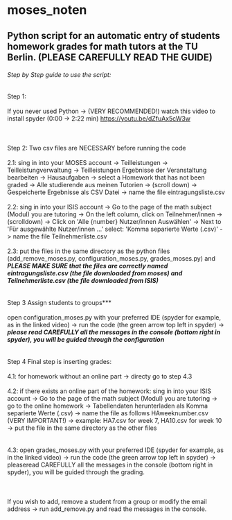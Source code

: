 # moses_noten
## Python script for an automatic entry of students homework grades for math tutors at the TU Berlin. (PLEASE CAREFULLY READ THE GUIDE)<br/>

###### Step by Step guide to use the script:<br/>

Step 1:
<br/>
<br/>
If you never used Python -> (VERY RECOMMENDED!) watch this video to install spyder (0:00 -> 2:22 min) https://youtu.be/dZfuAx5cW3w  
<br/>
<br/>
<br/>
Step 2: Two csv files are NECESSARY before running the code
<br/>
<br/>
2.1: sing in into your MOSES account -> Teilleistungen -> Teilleistungverwaltung -> Teilleistungen Ergebnisse der Veranstaltung bearbeiten -> Hausaufgaben ->
select a Homework that has not been graded -> Alle studierende aus meinen Tutorien -> (scroll down) -> Gespeicherte Ergebnisse als CSV Datei -> name the file
eintragungsliste.csv
<br/>
<br/>
2.2: sing in into your ISIS account -> Go to the page of the math subject (Modul) you are tutoring -> On the left column, click on Teilnehmer/innen -> 
(scrolldown) -> Click on 'Alle {number} Nutzer/innen Auswählen' -> Next to 'Für ausgewählte Nutzer/innen …' select: 'Komma separierte Werte (.csv)' -> name the 
file Teilnehmerliste.csv 
<br/>
<br/>
2.3: put the files in the same directory as the python files (add_remove_moses.py, configuration_moses.py, grades_moses.py) and ***PLEASE MAKE SURE that the files 
are correctly named eintragungsliste.csv (the file downloaded from moses) and Teilnehmerliste.csv (the file downloaded from ISIS)*** 
<br/>
<br/>
<br/>
Step 3 Assign students to groups***
<br/>
<br/>
open configuration_moses.py with your preferred IDE (spyder for example, as in the linked video) -> run the code (the green arrow top left in spyder) -> ***please 
read CAREFULLY all the messages in the console (bottom right in spyder), you will be guided through the configuration***
<br/>
<br/>
<br/>
Step 4 Final step is inserting grades: 
<br/>
<br/>
4.1: for homework without an online part -> directy go to step 4.3
<br/>
<br/>
4.2: if there exists an online part of the homework: sing in into your ISIS account -> Go to the page of the math subject (Modul) you are tutoring -> go to the 
online homework -> Tabellendaten herunterladen als Komma separierte Werte (.csv) -> name the file as follows HAweeknumber.csv (VERY IMPORTANT!) -> example: 
HA7.csv for week 7, HA10.csv for week 10 -> put the file in the same directory as the other files   
<br/>
<br/>
4.3: open grades_moses.py with your preferred IDE (spyder for example, as in the linked video) -> run the code (the green arrow top left in spyder) -> pleaseread 
CAREFULLY all the messages in the console (bottom right in spyder), you will be guided through the grading.  
<br/>
<br/>
<br/>
If you wish to add, remove a student from a group or modify the email address -> run add_remove.py and read the messages in the console.
